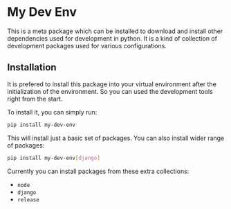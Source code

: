 # My Dev Env

This is a meta package which can be installed to download and install other dependencies
used for development in python. It is a kind of collection of development packages used
for various configurations.


## Installation

It is prefered to install this package into your virtual environment after the initialization of the environment. So you can used the development tools right from the start.

To install it, you can simply run:

```bash
pip install my-dev-env
```


This will install just a basic set of packages. You can also install wider range of packages:

```bash
pip install my-dev-env[django]
```


Currently you can install packages from these extra collections:

* `node`
* `django`
* `release`
